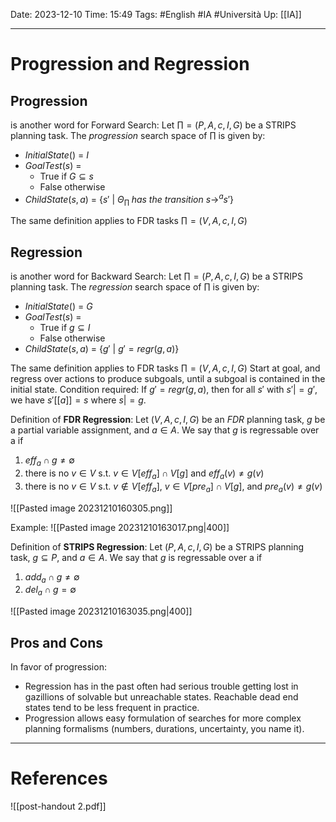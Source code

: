 Date: 2023-12-10
Time: 15:49
Tags: #English #IA #Università 
Up: [[IA]]

---
# Progression and Regression

## Progression

is another word for Forward Search:
Let $\prod = (P, A, c, I, G)$ be a STRIPS planning task. The *progression* search space of $\prod$ is given by: 
- $InitialState()$ = $I$ 
- $GoalTest(s)$ =
	- True if $G \subseteq s$
	- False otherwise 
- $ChildState(s, a)$ = {$s' \ | \ \Theta_\prod \; has \ the \ transition \ s \rightarrow^a s'$} 

The same definition applies to FDR tasks $\prod = (V, A, c, I, G)$

## Regression

is another word for Backward Search:
Let $\prod = (P, A, c, I, G)$ be a STRIPS planning task. The *regression* search space of $\prod$ is given by: 
- $InitialState()$ = $G$ 
- $GoalTest(s)$ =
	- True if $g \subseteq I$
	- False otherwise 
- $ChildState(s, a)$ = {$g' \ | \ g' = regr(g,a)$} 

The same definition applies to FDR tasks $\prod = (V, A, c, I, G)$
Start at goal, and regress over actions to produce subgoals, until a subgoal is contained in the initial state.
Condition required: If $g'=regr(g,a)$, then for all $s'$ with $s' |= g'$, we have $s'[[a]]=s$ where $s |=g$.

Definition of **FDR Regression**:
Let $(V, A, c, I, G)$ be an $FDR$ planning task, $g$ be a partial variable assignment, and $a \in A$. We say that $g$ is regressable over a if
1. $eff_a \cap g \neq \emptyset$
2. there is no $v \in V$ s.t. $v \in V [eff_a] \cap V [g]$ and $eff_a (v) \neq g(v)$
3. there is no $v \in V$ s.t. $v \notin V [eff_a]$, $v \in V[pre_a] \cap V [g]$, and $pre_a(v) \neq g(v)$

![[Pasted image 20231210160305.png]]

Example:
![[Pasted image 20231210163017.png|400]]

Definition of **STRIPS Regression**: 
Let $(P, A, c, I, G)$ be a STRIPS planning task, $g \subseteq P$, and $a \in A$. We say that $g$ is regressable over a if 
1. $add_a \cap g \neq \emptyset$
2. $del_a \cap g = \emptyset$

![[Pasted image 20231210163035.png|400]]

## Pros and Cons

In favor of progression: 
- Regression has in the past often had serious trouble getting lost in gazillions of solvable but unreachable states. Reachable dead end states tend to be less frequent in practice. 
- Progression allows easy formulation of searches for more complex planning formalisms (numbers, durations, uncertainty, you name it).

---
# References

![[post-handout 2.pdf]]